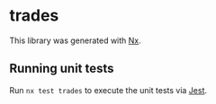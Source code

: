 # trades

This library was generated with [Nx](https://nx.dev).

## Running unit tests

Run `nx test trades` to execute the unit tests via [Jest](https://jestjs.io).
